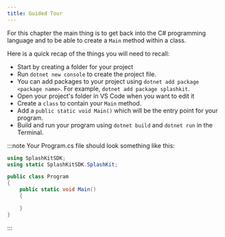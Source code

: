 ```yaml
---
title: Guided Tour
---
```


<!-- TODO - Olivia: Add in snippets for  -->

For this chapter the main thing is to get back into the C# programming language and to be able to create a `Main` method within a class.

Here is a quick recap of the things you will need to recall:

- Start by creating a folder for your project
- Run `dotnet new console` to create the project file.
- You can add packages to your project using `dotnet add package <package name>`. For example, `dotnet add package splashkit`.
- Open your project's folder in VS Code when you want to edit it
- Create a `class` to contain your `Main` method.
- Add a `public static void Main()` which will be the entry point for your program.
- Build and run your program using `dotnet build` and `dotnet run` in the Terminal.

:::note
Your Program.cs file should look something like this:

```csharp
using SplashKitSDK;
using static SplashKitSDK.SplashKit;

public class Program
{
    public static void Main()
    {

    }
}
```

:::
